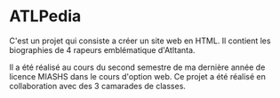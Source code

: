 # ATLPedia

C'est un projet qui consiste a créer un site web en HTML. Il contient les biographies de 4 rapeurs emblématique d'Atltanta.

Il a été réalisé au cours du second semestre de ma dernière année de licence MIASHS dans le cours d'option web.
Ce projet a été réalisé en collaboration avec des 3 camarades de classes.